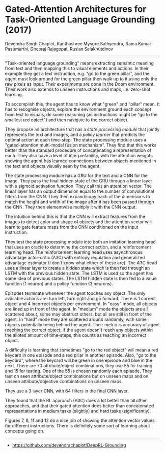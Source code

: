 # Gated-Attention Architectures for Task-Oriented Language Grounding (2017)

Devendra Singh Chaplot, Kanthashree Mysore Sathyendra, Rama Kumar Pasumarthi, Dheeraj Rajagopal, Ruslan Salakhutdinov

---

"Task-oriented language grounding" means extracting semantic meaning from text and then mapping this to visual elements and actions. In their example they get a text instruction, e.g. "go to the green pillar", and the agent must look around for the green pillar then walk up to it using only the raw pixels as input. Their experiments are done in the Doom environment. Their work also extends to unseen instructions and maps, i.e. zero-shot learning.

To accomplish this, the agent has to know what "green" and "pillar" mean. It has to recognise objects, explore the environment ground each concept from text to visuals, do some reasoning (as instructions might be "go to the smallest red object") and then navigate to the correct object.

They propose an architecture that has a *state processing module* that jointly represents the text and images, and a *policy learner* that predicts the optimal action at each time-step. The state processing module uses a "gated-attention multi-modal fusion mechanism". They find that this works better than the standard procedure of concatenating a representation of each. They also have a level of interpretability, with the attention weights showing the agent has learned connections between objects mentioned in the text and objects visually seen by the agent.

The state processing module has a GRU for the text and a CNN for the image. They pass the final hidden state of the GRU through a linear layer with a sigmoid activation function. They call this an attention vector. The linear layer has an output dimension equal to the number of convolutional filters from the CNN. They then expand/copy each of the dimensions to match the height and width of the image after it has been passed through the CNN. They then elementwise multiply it with the CNN output. 

The intuition behind this is that the CNN will extract features from the images to detect color and shape of objects and the attention vector will learn to gate feature maps from the CNN conditioned on the input instruction.

They test the state processing module into both an imitation learning head that uses an oracle to determine the correct action, and a reinforcement learning head. The reinforcement learning head uses asynchronous advantage actor-critic (A3C) with entropy regulation and generalized advantage estimator (I don't know what either of these are). The A3C head uses a linear layer to create a hidden state which is then fed through an LSTM with the previous hidden state. The LSTM is used so the agent has some idea of previous states. The LSTM hidden state is then fed to a value function (1 neuron) and a policy function (3 neurons). 

Episodes terminate whenever the agent touches any object. The only available actions are: turn left, turn right and go forward. There is 1 correct object and 4 incorrect objects per environment. In "easy" mode, all objects are lined up in front of the agent. In "medium" mode the objects are all scattered about, some may obstruct others, but all are still in front of the agent. In "hard" mode they are scattered around randomly, with some objects potentially being behind the agent. Their metric is accuracy of agent reaching the correct object. If the agent doesn't reach any objects within the alloted amount of time-steps, this counts as reaching an incorrect object.

A difficulty is learning that sometimes "go to the red object" will mean a red keycard in one episode and a red pillar in another episode. Also, "go to the keycard", where the keycard will be green in one episode and blue in the next. There are 70 attribute/object combinations, they use 55 for training and 15 for testing. One of the 55 is chosen randomly each episode. They test on seen attribute/object combinations but on unseen maps and on unseen attribute/objective combinations on unseen maps.

They use a 3 layer CNN, with 64 filters in the final CNN layer. 

They found that the RL approach (A3C) does a lot better than all other approaches, and that their gated attention does better than concatenated representations in medium tasks (slightly) and hard tasks (significantly).

Figures 7, 8, 11 and 12 do a nice job of showing the attention vector values for different instructions. There is definitely some sort of learning about concepts going on.

---

- https://github.com/devendrachaplot/DeepRL-Grounding